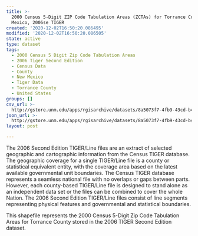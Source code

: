 ```yaml
---
title: >-
  2000 Census 5-Digit ZIP Code Tabulation Areas (ZCTAs) for Torrance County, New
  Mexico, 2006se TIGER
created: '2020-12-02T16:50:20.086495'
modified: '2020-12-02T16:50:20.086505'
state: active
type: dataset
tags:
  - 2000 Census 5 Digit Zip Code Tabulation Areas
  - 2006 Tiger Second Edition
  - Census Data
  - County
  - New Mexico
  - Tiger Data
  - Torrance County
  - United States
groups: []
csv_url: >-
  http://gstore.unm.edu/apps/rgisarchive/datasets/8a5073f7-4fb9-43cd-b4a3-b6a48376e1ac/tgr2006se_torr_zcta500.derived.csv
json_url: >-
  http://gstore.unm.edu/apps/rgisarchive/datasets/8a5073f7-4fb9-43cd-b4a3-b6a48376e1ac/tgr2006se_torr_zcta500.derived.json
layout: post

---
```

The 2006 Second Edition TIGER/Line files are an extract of selected geographic and cartographic information from the Census TIGER database.  The geographic coverage for a single TIGER/Line file is a county or statistical equivalent entity, with the coverage area based on the latest available governmental unit boundaries. The Census TIGER database represents a seamless national file with no overlaps or gaps between parts.  However, each county-based TIGER/Line file is designed to stand alone as an independent data set or the files can be combined to cover the whole Nation.  The 2006 Second Edition  TIGER/Line files consist of line segments representing physical features and governmental and statistical boundaries.  

This shapefile represents the 2000 Census 5-Digit Zip Code Tabulation Areas for Torrance County stored in the 2006 TIGER Second Edition dataset.
